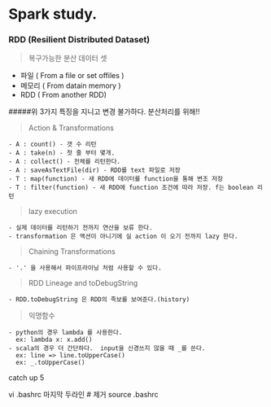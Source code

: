 # Spark study.

### RDD (Resilient Distributed Dataset)

  > 복구가능한 분산 데이터 셋 
    
  - 파일   ( From a file or set offiles )
  - 메모리 ( From datain memory )
  - RDD   ( From another RDD)
    
#####위 3가지 특징을 지니고 변경 불가하다. 분산처리를 위해!!

  > Action & Transformations

    - A : count() - 갯 수 리턴
    - A : take(n) - 첫 줄 부터 몇개.
    - A : collect() - 전체를 리턴한다.
    - A : saveAsTextFile(dir) - RDD를 text 파일로 저장
    - T : map(function) - 새 RDD에 데이터를 function을 통해 변조 저장
    - T : filter(function) - 새 RDD에 function 조건에 따라 저장. f는 boolean 리턴

  > lazy execution

    - 실제 데이터를 리턴하기 전까지 연산을 보류 한다.
    - transformation 은 액션이 아니기에 실 action 이 오기 전까지 lazy 한다.

  > Chaining Transformations

    - '.' 을 사용해서 파이프라이닝 처럼 사용할 수 있다.

  > RDD Lineage and toDebugString

    - RDD.toDebugString 은 RDD의 족보를 보여준다.(history)

  > 익명함수
    
    - python의 경우 lambda 를 사용한다. 
      ex: lambda x: x.add()
    - scala의 경우 더 간단하다.  input을 신경쓰지 않을 때 _를 쓴다.
      ex: line => line.toUpperCase()
      ex: _.toUpperCase()

catch up 5

vi .bashrc
마지막 두라인 # 제거 
source .bashrc